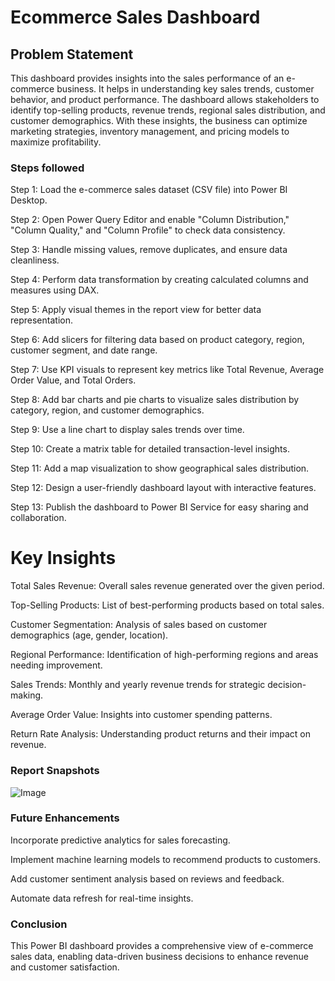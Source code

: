 #  Ecommerce Sales Dashboard 

## Problem Statement

This dashboard provides insights into the sales performance of an e-commerce business. It helps in understanding key sales trends, customer behavior, and product performance. The dashboard allows stakeholders to identify top-selling products, revenue trends, regional sales distribution, and customer demographics. With these insights, the business can optimize marketing strategies, inventory management, and pricing models to maximize profitability.

### Steps followed 
Step 1: Load the e-commerce sales dataset (CSV file) into Power BI Desktop.

Step 2: Open Power Query Editor and enable "Column Distribution," "Column Quality," and "Column Profile" to check data consistency.

Step 3: Handle missing values, remove duplicates, and ensure data cleanliness.

Step 4: Perform data transformation by creating calculated columns and measures using DAX.

Step 5: Apply visual themes in the report view for better data representation.

Step 6: Add slicers for filtering data based on product category, region, customer segment, and date range.

Step 7: Use KPI visuals to represent key metrics like Total Revenue, Average Order Value, and Total Orders.

Step 8: Add bar charts and pie charts to visualize sales distribution by category, region, and customer demographics.

Step 9: Use a line chart to display sales trends over time.

Step 10: Create a matrix table for detailed transaction-level insights.

Step 11: Add a map visualization to show geographical sales distribution.

Step 12: Design a user-friendly dashboard layout with interactive features.

Step 13: Publish the dashboard to Power BI Service for easy sharing and collaboration.
# Key Insights

Total Sales Revenue: Overall sales revenue generated over the given period.

Top-Selling Products: List of best-performing products based on total sales.

Customer Segmentation: Analysis of sales based on customer demographics (age, gender, location).

Regional Performance: Identification of high-performing regions and areas needing improvement.

Sales Trends: Monthly and yearly revenue trends for strategic decision-making.

Average Order Value: Insights into customer spending patterns.

Return Rate Analysis: Understanding product returns and their impact on revenue.

  ### Report Snapshots
  ![Image](https://github.com/user-attachments/assets/d73ca0ce-be1a-4ba2-9b32-1c35f06965cc)
 
 ### Future Enhancements
 
 Incorporate predictive analytics for sales forecasting.

Implement machine learning models to recommend products to customers.

Add customer sentiment analysis based on reviews and feedback.

Automate data refresh for real-time insights.

 ### Conclusion
 
This Power BI dashboard provides a comprehensive view of e-commerce sales data, enabling data-driven business decisions to enhance revenue and customer satisfaction.
